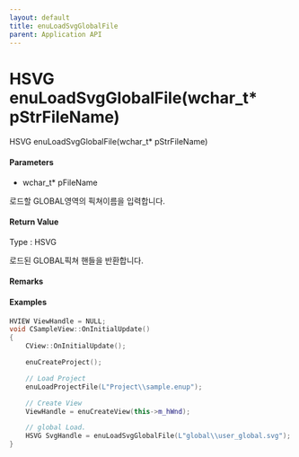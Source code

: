 ```yaml
---
layout: default
title: enuLoadSvgGlobalFile
parent: Application API
---
```

# HSVG enuLoadSvgGlobalFile\(wchar\_t\* pStrFileName\)

HSVG enuLoadSvgGlobalFile\(wchar\_t\* pStrFileName\)

#### Parameters

* wchar\_t\* pFileName

로드할 GLOBAL영역의 픽쳐이름을 입력합니다.

#### Return Value

Type : HSVG

로드된 GLOBAL픽쳐 핸들을 반환합니다.

#### Remarks

#### Examples

```cpp
HVIEW ViewHandle = NULL; 
void CSampleView::OnInitialUpdate() 
{ 
    CView::OnInitialUpdate(); 

    enuCreateProject(); 

    // Load Project
    enuLoadProjectFile(L"Project\\sample.enup"); 

    // Create View
    ViewHandle = enuCreateView(this->m_hWnd); 

    // global Load. 
    HSVG SvgHandle = enuLoadSvgGlobalFile(L"global\\user_global.svg");
}
```



